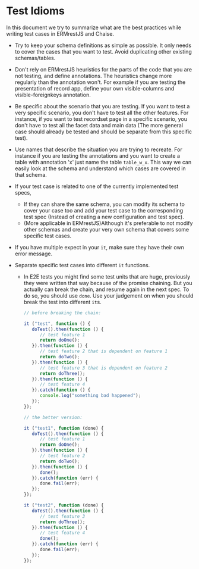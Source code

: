 # Test Idioms

In this document we try to summarize what are the best practices while writing test cases in ERMrestJS and Chaise.

- Try to keep your schema definitions as simple as possible. It only needs to cover the cases that you want to test. Avoid duplicating other existing schemas/tables.
- Don't rely on ERMrestJS heuristics for the parts of the code that you are not testing, and define annotations. The heuristics change more regularly than the annotation won't. For example if you are testing the presentation of record app, define your own visible-columns and visible-foreignkeys annotation.
- Be specific about the scenario that you are testing. If you want to test a very specific scenario, you don't have to test all the other features. For instance, if you want to test recordset page in a specific scenario, you don't have to test all the facet data and main data (The more general case should already be tested and should be separate from this specific test).
- Use names that describe the situation you are trying to recreate. For instance if you are testing the annotations and you want to create a table with annotation 'x' just name the table `table_w_x`. This way we can easily look at the schema and understand which cases are covered in that schema.
- If your test case is related to one of the currently implemented test specs,
	- If they can share the same schema, you can modify its schema to cover your case too and add your test case to the corresponding test spec (Instead of creating a new configuration and test spec).
	- (More applicable in ERMrestJS)Although it's preferable to not modify other schemas and create your very own schema that covers some specific test cases.
- If you have multiple expect in your `it`, make sure they have their own error message.

- Separate specific test cases into different `it` functions.
	- In E2E tests you might find some test units that are huge, previously they were written that way because of the promise chaining. But you actually can break the chain, and resume again in the next spec. To do so, you should use `done`. Use your judgement on when you should break the test into different `it`s.
		```javascript
		// before breaking the chain:

		it ("test", function () {
		   doTest().then(function () {
			  // test feature 1
			  return doOne();
		   }).then(function () {
			  // test feature 2 that is dependent on feature 1
			  return doTwo();
		   }).then(function () {
			  // test feature 3 that is dependent on feature 2
			  return doThree();
		   }).then(function () {
		      // test feature 4
		   }).catch(function () {
			  console.log("something bad happened");
		   });
		});

		// the better version:

		it ("test1", function (done) {
		   doTest().then(function () {
			  // test feature 1
			  return doOne();
		   }).then(function () {
			  // test feature 2
			  return doTwo();
		   }).then(function () {
			  done();
		   }).catch(function (err) {
			  done.fail(err);
		   });
		});

		it ("test2", function (done) {
		   doTest().then(function () {
			  // test feature 3
			  return doThree();
		   }).then(function () {
			  // test feature 4
			  done();
		   }).catch(function (err) {
			  done.fail(err);
		   });
		});
		```
